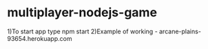 # multiplayer-nodejs-game
1)To start app type npm start
2)Example of working - arcane-plains-93654.herokuapp.com
